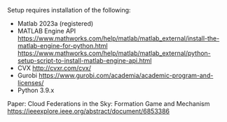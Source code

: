 Setup requires installation of the following: 
- Matlab 2023a (registered)
- MATLAB Engine API 
    https://www.mathworks.com/help/matlab/matlab_external/install-the-matlab-engine-for-python.html
    https://www.mathworks.com/help/matlab/matlab_external/python-setup-script-to-install-matlab-engine-api.html
- CVX http://cvxr.com/cvx/
- Gurobi https://www.gurobi.com/academia/academic-program-and-licenses/
- Python 3.9.x

Paper: Cloud Federations in the Sky: Formation Game and Mechanism
https://ieeexplore.ieee.org/abstract/document/6853386